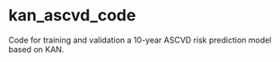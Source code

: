 # kan_ascvd_code
Code for training and validation a 10-year ASCVD risk prediction model based on KAN.
